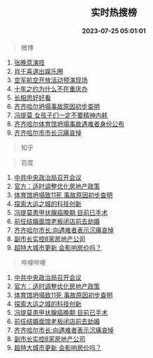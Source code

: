 <div align="center"><h2>实时热搜榜</h2><h4>2023-07-25 05:01:01</h4></div>

> 微博  

1. [张晚意演技](https://s.weibo.com/weibo?q=%E5%BC%A0%E6%99%9A%E6%84%8F%E6%BC%94%E6%8A%80&t=31&band_rank=1&Refer=top)<br />
2. [肖千喜退出娱乐圈](https://s.weibo.com/weibo?q=%23%E8%82%96%E5%8D%83%E5%96%9C%E9%80%80%E5%87%BA%E5%A8%B1%E4%B9%90%E5%9C%88%23&t=31&band_rank=2&Refer=top)<br />
3. [空军航空开放活动预演现场](https://s.weibo.com/weibo?q=%23%E7%A9%BA%E5%86%9B%E8%88%AA%E7%A9%BA%E5%BC%80%E6%94%BE%E6%B4%BB%E5%8A%A8%E9%A2%84%E6%BC%94%E7%8E%B0%E5%9C%BA%23&t=31&band_rank=3&Refer=top)<br />
4. [十年之约为什么不在重庆办](https://s.weibo.com/weibo?q=%23%E5%8D%81%E5%B9%B4%E4%B9%8B%E7%BA%A6%E4%B8%BA%E4%BB%80%E4%B9%88%E4%B8%8D%E5%9C%A8%E9%87%8D%E5%BA%86%E5%8A%9E%23&t=31&band_rank=4&Refer=top)<br />
5. [长相思好好看](https://s.weibo.com/weibo?q=%E9%95%BF%E7%9B%B8%E6%80%9D%E5%A5%BD%E5%A5%BD%E7%9C%8B&t=31&band_rank=5&Refer=top)<br />
6. [齐齐哈尔坍塌事故原因初步查明](https://s.weibo.com/weibo?q=%23%E9%BD%90%E9%BD%90%E5%93%88%E5%B0%94%E5%9D%8D%E5%A1%8C%E4%BA%8B%E6%95%85%E5%8E%9F%E5%9B%A0%E5%88%9D%E6%AD%A5%E6%9F%A5%E6%98%8E%23&t=31&band_rank=6&Refer=top)<br />
7. [冯提莫 女孩子们一定不要精神内耗](https://s.weibo.com/weibo?q=%E5%86%AF%E6%8F%90%E8%8E%AB%20%E5%A5%B3%E5%AD%A9%E5%AD%90%E4%BB%AC%E4%B8%80%E5%AE%9A%E4%B8%8D%E8%A6%81%E7%B2%BE%E7%A5%9E%E5%86%85%E8%80%97&t=31&band_rank=7&Refer=top)<br />
8. [齐齐哈尔体育馆坍塌事故遇难者身份公布](https://s.weibo.com/weibo?q=%23%E9%BD%90%E9%BD%90%E5%93%88%E5%B0%94%E4%BD%93%E8%82%B2%E9%A6%86%E5%9D%8D%E5%A1%8C%E4%BA%8B%E6%95%85%E9%81%87%E9%9A%BE%E8%80%85%E8%BA%AB%E4%BB%BD%E5%85%AC%E5%B8%83%23&t=31&band_rank=8&Refer=top)<br />
9. [齐齐哈尔市市长沉痛哀悼](https://s.weibo.com/weibo?q=%23%E9%BD%90%E9%BD%90%E5%93%88%E5%B0%94%E5%B8%82%E5%B8%82%E9%95%BF%E6%B2%89%E7%97%9B%E5%93%80%E6%82%BC%23&t=31&band_rank=9&Refer=top)<br />

> 知乎  


> 百度  

1. [中共中央政治局召开会议](https://www.baidu.com/s?wd=%E4%B8%AD%E5%85%B1%E4%B8%AD%E5%A4%AE%E6%94%BF%E6%B2%BB%E5%B1%80%E5%8F%AC%E5%BC%80%E4%BC%9A%E8%AE%AE&sa=fyb_news&rsv_dl=fyb_news)<br />
2. [官方：适时调整优化房地产政策](https://www.baidu.com/s?wd=%E5%AE%98%E6%96%B9%EF%BC%9A%E9%80%82%E6%97%B6%E8%B0%83%E6%95%B4%E4%BC%98%E5%8C%96%E6%88%BF%E5%9C%B0%E4%BA%A7%E6%94%BF%E7%AD%96&sa=fyb_news&rsv_dl=fyb_news)<br />
3. [体育馆坍塌致11死 事故原因初步查明](https://www.baidu.com/s?wd=%E4%BD%93%E8%82%B2%E9%A6%86%E5%9D%8D%E5%A1%8C%E8%87%B411%E6%AD%BB+%E4%BA%8B%E6%95%85%E5%8E%9F%E5%9B%A0%E5%88%9D%E6%AD%A5%E6%9F%A5%E6%98%8E&sa=fyb_news&rsv_dl=fyb_news)<br />
4. [探索大运之城的科技创新](https://www.baidu.com/s?wd=%E6%8E%A2%E7%B4%A2%E5%A4%A7%E8%BF%90%E4%B9%8B%E5%9F%8E%E7%9A%84%E7%A7%91%E6%8A%80%E5%88%9B%E6%96%B0&sa=fyb_news&rsv_dl=fyb_news)<br />
5. [冯提莫患甲状腺癌晚期 目前已手术](https://www.baidu.com/s?wd=%E5%86%AF%E6%8F%90%E8%8E%AB%E6%82%A3%E7%94%B2%E7%8A%B6%E8%85%BA%E7%99%8C%E6%99%9A%E6%9C%9F+%E7%9B%AE%E5%89%8D%E5%B7%B2%E6%89%8B%E6%9C%AF&sa=fyb_news&rsv_dl=fyb_news)<br />
6. [前任结婚面馆老板闭店前去劫婚](https://www.baidu.com/s?wd=%E5%89%8D%E4%BB%BB%E7%BB%93%E5%A9%9A%E9%9D%A2%E9%A6%86%E8%80%81%E6%9D%BF%E9%97%AD%E5%BA%97%E5%89%8D%E5%8E%BB%E5%8A%AB%E5%A9%9A&sa=fyb_news&rsv_dl=fyb_news)<br />
7. [齐齐哈尔市长:向遇难者表示沉痛哀悼](https://www.baidu.com/s?wd=%E9%BD%90%E9%BD%90%E5%93%88%E5%B0%94%E5%B8%82%E9%95%BF%3A%E5%90%91%E9%81%87%E9%9A%BE%E8%80%85%E8%A1%A8%E7%A4%BA%E6%B2%89%E7%97%9B%E5%93%80%E6%82%BC&sa=fyb_news&rsv_dl=fyb_news)<br />
8. [副市长实控8家房地产公司](https://www.baidu.com/s?wd=%E5%89%AF%E5%B8%82%E9%95%BF%E5%AE%9E%E6%8E%A78%E5%AE%B6%E6%88%BF%E5%9C%B0%E4%BA%A7%E5%85%AC%E5%8F%B8&sa=fyb_news&rsv_dl=fyb_news)<br />
9. [超特大城市更新 会影响房价吗？](https://www.baidu.com/s?wd=%E8%B6%85%E7%89%B9%E5%A4%A7%E5%9F%8E%E5%B8%82%E6%9B%B4%E6%96%B0+%E4%BC%9A%E5%BD%B1%E5%93%8D%E6%88%BF%E4%BB%B7%E5%90%97%EF%BC%9F&sa=fyb_news&rsv_dl=fyb_news)<br />

> 哔哩哔哩  

1. [中共中央政治局召开会议](https://www.baidu.com/s?wd=%E4%B8%AD%E5%85%B1%E4%B8%AD%E5%A4%AE%E6%94%BF%E6%B2%BB%E5%B1%80%E5%8F%AC%E5%BC%80%E4%BC%9A%E8%AE%AE&sa=fyb_news&rsv_dl=fyb_news)<br />
2. [官方：适时调整优化房地产政策](https://www.baidu.com/s?wd=%E5%AE%98%E6%96%B9%EF%BC%9A%E9%80%82%E6%97%B6%E8%B0%83%E6%95%B4%E4%BC%98%E5%8C%96%E6%88%BF%E5%9C%B0%E4%BA%A7%E6%94%BF%E7%AD%96&sa=fyb_news&rsv_dl=fyb_news)<br />
3. [体育馆坍塌致11死 事故原因初步查明](https://www.baidu.com/s?wd=%E4%BD%93%E8%82%B2%E9%A6%86%E5%9D%8D%E5%A1%8C%E8%87%B411%E6%AD%BB+%E4%BA%8B%E6%95%85%E5%8E%9F%E5%9B%A0%E5%88%9D%E6%AD%A5%E6%9F%A5%E6%98%8E&sa=fyb_news&rsv_dl=fyb_news)<br />
4. [探索大运之城的科技创新](https://www.baidu.com/s?wd=%E6%8E%A2%E7%B4%A2%E5%A4%A7%E8%BF%90%E4%B9%8B%E5%9F%8E%E7%9A%84%E7%A7%91%E6%8A%80%E5%88%9B%E6%96%B0&sa=fyb_news&rsv_dl=fyb_news)<br />
5. [冯提莫患甲状腺癌晚期 目前已手术](https://www.baidu.com/s?wd=%E5%86%AF%E6%8F%90%E8%8E%AB%E6%82%A3%E7%94%B2%E7%8A%B6%E8%85%BA%E7%99%8C%E6%99%9A%E6%9C%9F+%E7%9B%AE%E5%89%8D%E5%B7%B2%E6%89%8B%E6%9C%AF&sa=fyb_news&rsv_dl=fyb_news)<br />
6. [前任结婚面馆老板闭店前去劫婚](https://www.baidu.com/s?wd=%E5%89%8D%E4%BB%BB%E7%BB%93%E5%A9%9A%E9%9D%A2%E9%A6%86%E8%80%81%E6%9D%BF%E9%97%AD%E5%BA%97%E5%89%8D%E5%8E%BB%E5%8A%AB%E5%A9%9A&sa=fyb_news&rsv_dl=fyb_news)<br />
7. [齐齐哈尔市长:向遇难者表示沉痛哀悼](https://www.baidu.com/s?wd=%E9%BD%90%E9%BD%90%E5%93%88%E5%B0%94%E5%B8%82%E9%95%BF%3A%E5%90%91%E9%81%87%E9%9A%BE%E8%80%85%E8%A1%A8%E7%A4%BA%E6%B2%89%E7%97%9B%E5%93%80%E6%82%BC&sa=fyb_news&rsv_dl=fyb_news)<br />
8. [副市长实控8家房地产公司](https://www.baidu.com/s?wd=%E5%89%AF%E5%B8%82%E9%95%BF%E5%AE%9E%E6%8E%A78%E5%AE%B6%E6%88%BF%E5%9C%B0%E4%BA%A7%E5%85%AC%E5%8F%B8&sa=fyb_news&rsv_dl=fyb_news)<br />
9. [超特大城市更新 会影响房价吗？](https://www.baidu.com/s?wd=%E8%B6%85%E7%89%B9%E5%A4%A7%E5%9F%8E%E5%B8%82%E6%9B%B4%E6%96%B0+%E4%BC%9A%E5%BD%B1%E5%93%8D%E6%88%BF%E4%BB%B7%E5%90%97%EF%BC%9F&sa=fyb_news&rsv_dl=fyb_news)<br />
